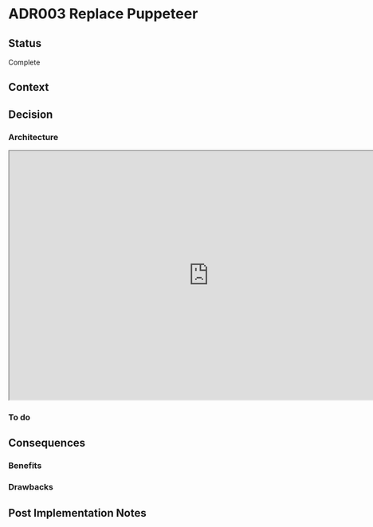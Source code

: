 # ADR003 Replace Puppeteer

## Status
Complete

## Context


## Decision



### Architecture

<iframe src="https://viewer.diagrams.net/?tags=%7B%7D&highlight=0000ff&edit=_blank&layers=1&nav=1&title=Message%20Broker%20Architecture.drawio#Uhttps%3A%2F%2Fraw.githubusercontent.com%2Frandellma%2Fdocs%2Fmain%2Fdocs%2FWayfair%2520Discount%2FMessage%2520Broker%2520Architecture.drawio" width="800" height="500"></iframe>

### To do


## Consequences

### Benefits


### Drawbacks


## Post Implementation Notes

